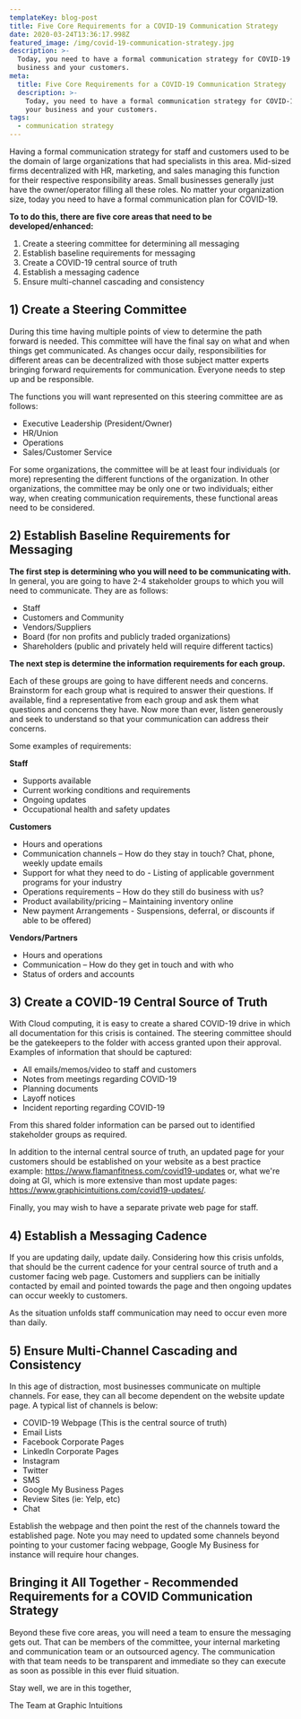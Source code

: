 ```yaml
---
templateKey: blog-post
title: Five Core Requirements for a COVID-19 Communication Strategy
date: 2020-03-24T13:36:17.998Z
featured_image: /img/covid-19-communication-strategy.jpg
description: >-
  Today, you need to have a formal communication strategy for COVID-19 for your
  business and your customers.
meta:
  title: Five Core Requirements for a COVID-19 Communication Strategy
  description: >-
    Today, you need to have a formal communication strategy for COVID-19 for
    your business and your customers.
tags:
  - communication strategy
---
```

Having a formal communication strategy for staff and customers used to be the domain of large organizations that had specialists in this area. Mid-sized firms decentralized with HR, marketing, and sales managing this function for their respective responsibility areas. Small businesses generally just have the owner/operator filling all these roles. No matter your organization size, today you need to have a formal communication plan for COVID-19.

**To to do this, there are five core areas that need to be developed/enhanced:** 

1. Create a steering committee for determining all messaging
2. Establish baseline requirements for messaging
3. Create a COVID-19 central source of truth
4. Establish a messaging cadence
5. Ensure multi-channel cascading and consistency 

## 1) Create a Steering Committee

During this time having multiple points of view to determine the path forward is needed. This committee will have the final say on what and when things get communicated. As changes occur daily, responsibilities for different areas can be decentralized with those subject matter experts bringing forward requirements for communication. Everyone needs to step up and be responsible.

The functions you will want represented on this steering committee are as follows: 

* Executive Leadership (President/Owner)
* HR/Union
* Operations
* Sales/Customer Service

For some organizations, the committee will be at least four individuals (or more) representing the different functions of the organization. In other organizations, the committee may be only one or two individuals; either way, when creating communication requirements, these functional areas need to be considered.

## 2) Establish Baseline Requirements for Messaging

**The first step is determining who you will need to be communicating with.** In general, you are going to have 2-4 stakeholder groups to which you will need to communicate. They are as follows:

* Staff 
* Customers and Community
* Vendors/Suppliers 
* Board (for non profits and publicly traded organizations) 
* Shareholders (public and privately held will require different tactics) 

**The next step is determine the information requirements for each group.**

Each of these groups are going to have different needs and concerns. Brainstorm for each group what is required to answer their questions. If available, find a representative from each group and ask them what questions and concerns they have. Now more than ever, listen generously and seek to understand so that your communication can address their concerns.

Some examples of requirements: 

**Staff**

* Supports available
* Current working conditions and requirements
* Ongoing updates 
* Occupational health and safety updates

**Customers**

* Hours and operations
* Communication channels – How do they stay in touch? Chat, phone, weekly update emails
* Support for what they need to do - Listing of applicable government programs for your industry
* Operations requirements – How do they still do business with us?
* Product availability/pricing – Maintaining inventory online
* New payment Arrangements - Suspensions, deferral, or discounts if able to be offered)

**Vendors/Partners**

* Hours and operations
* Communication – How do they get in touch and with who
* Status of orders and accounts

## 3) Create a COVID-19 Central Source of Truth

With Cloud computing, it is easy to create a shared COVID-19 drive in which all documentation for this crisis is contained. The steering committee should be the gatekeepers to the folder with access granted upon their approval. Examples of information that should be captured:

* All emails/memos/video to staff and customers
* Notes from meetings regarding COVID-19
* Planning documents
* Layoff notices
* Incident reporting regarding COVID-19

From this shared folder information can be parsed out to identified stakeholder groups as required.

In addition to the internal central source of truth, an updated page for your customers should be established on your website as a best practice example: <https://www.flamanfitness.com/covid19-updates> or, what we're doing at GI, which is more extensive than most update pages: <https://www.graphicintuitions.com/covid19-updates/>.

Finally, you may wish to have a separate private web page for staff. 

## 4) Establish a Messaging Cadence

If you are updating daily, update daily. Considering how this crisis unfolds, that should be the current cadence for your central source of truth and a customer facing web page. Customers and suppliers can be initially contacted by email and pointed towards the page and then ongoing updates can occur weekly to customers.

As the situation unfolds staff communication may need to occur even more than daily.

## 5) Ensure Multi-Channel Cascading and Consistency

In this age of distraction, most businesses communicate on multiple channels. For ease, they can all become dependent on the website update page. A typical list of channels is below:

* COVID-19 Webpage (This is the central source of truth)
* Email Lists
* Facebook Corporate Pages
* LinkedIn Corporate Pages
* Instagram
* Twitter
* SMS
* Google My Business Pages
* Review Sites (ie: Yelp, etc)
* Chat

Establish the webpage and then point the rest of the channels toward the established page.  Note you may need to updated some channels beyond pointing to your customer facing webpage, Google My Business for instance will require hour changes.

## Bringing it All Together - Recommended Requirements for a COVID Communication Strategy

Beyond these five core areas, you will need a team to ensure the messaging gets out. That can be members of the committee, your internal marketing and communication team or an outsourced agency. The communication with that team needs to be transparent and immediate so they can execute as soon as possible in this ever fluid situation.

Stay well, we are in this together,

The Team at Graphic Intuitions
